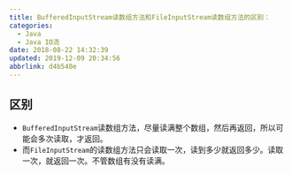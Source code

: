```yaml
---
title: BufferedInputStream读数组方法和FileInputStream读数组方法的区别：
categories: 
  - Java
  - Java IO流
date: 2018-08-22 14:32:39
updated: 2019-12-09 20:34:56
abbrlink: d4b540e
---
```

## 区别 ##
- `BufferedInputStream`读数组方法，尽量读满整个数组，然后再返回，所以可能会多次读取，才返回。
- 而`FileInputStream`的读数组方法只会读取一次，读到多少就返回多少。读取一次，就返回一次。不管数组有没有读满。
